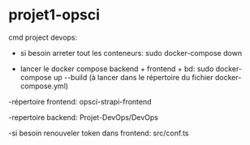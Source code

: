 # projet1-opsci

cmd project devops:

- si besoin arreter tout les conteneurs: sudo docker-compose down
  
- lancer le docker compose backend + frontend + bd: sudo docker-compose up --build (à lancer dans le répertoire du fichier docker-compose.yml)

-répertoire frontend: opsci-strapi-frontend

-repertoire backend: Projet-DevOps/DevOps

-si besoin renouveler token dans frontend: src/conf.ts
